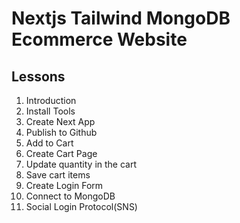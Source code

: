 # Nextjs Tailwind MongoDB Ecommerce Website

## Lessons

1. Introduction
2. Install Tools
3. Create Next App
4. Publish to Github
5. Add to Cart
6. Create Cart Page
7. Update quantity in the cart
8. Save cart items
9. Create Login Form
10. Connect to MongoDB
11. Social Login Protocol(SNS)
